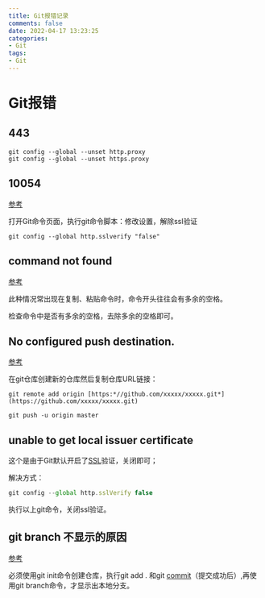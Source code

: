 ```yaml
---
title: Git报错记录
comments: false
date: 2022-04-17 13:23:25
categories:
- Git
tags:
- Git
---
```


# Git报错

## 443

```
git config --global --unset http.proxy
git config --global --unset https.proxy
```

## 10054

[参考](https://blog.csdn.net/weixin_43945983/article/details/110882074)

打开Git命令页面，执行git命令脚本：修改设置，解除ssl验证

```
git config --global http.sslverify "false"
```

## command not found

[参考](https://www.cnblogs.com/chy18883701161/p/12759564.html)

此种情况常出现在复制、粘贴命令时，命令开头往往会有多余的空格。

检查命令中是否有多余的空格，去除多余的空格即可。

## No configured push destination.

[参考](https://www.cnblogs.com/nayek/p/12238801.html)

在git仓库创建新的仓库然后复制仓库URL链接：

```
git remote add origin [https:*//github.com/xxxxx/xxxxx.git*](https://github.com/xxxxx/xxxxx.git) 

git push -u origin master
```

## unable to get local issuer certificate

这个是由于Git默认开启了[SSL](https://so.csdn.net/so/search?q=SSL&spm=1001.2101.3001.7020)验证，关闭即可；

解决方式：

```javascript
git config --global http.sslVerify false
```

执行以上git命令，关闭ssl验证。

## git branch 不显示的原因

[参考](https://blog.csdn.net/angduozu7316/article/details/101489304?spm=1001.2101.3001.6650.1&amp;utm_medium=distribute.pc_relevant.none-task-blog-2%7Edefault%7ECTRLIST%7ERate-1.pc_relevant_paycolumn_v3&amp;depth_1-utm_source=distribute.pc_relevant.none-task-blog-2%7Edefault%7ECTRLIST%7ERate-1.pc_relevant_paycolumn_v3&amp;utm_relevant_index=2 )

必须使用git init命令创建仓库，执行git add . 和git [commit](https://so.csdn.net/so/search?q=commit&spm=1001.2101.3001.7020)（提交成功后）,再使用git branch命令，才显示出本地分支。
